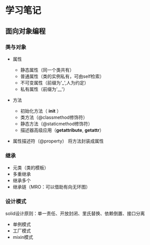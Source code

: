 # 学习笔记

## 面向对象编程

### 类与对象
- 属性
    - 静态属性（同一个类共有）
    - 普通属性（类的实例私有，可由self检索）
    - 不可变属性（前缀为'_',人为约定）
    - 私有属性（前缀为'__'）

- 方法
    - 初始化方法（ __init__ ）
    - 类方法（@classmethod修饰符）
    - 静态方法（@staticmethod修饰符）
    - 描述器高级应用（__getattribute__, __getattr__）
    
- 属性描述符（@property）
    将方法封装成属性

### 继承
- 元类（类的模板）
- 多重继承
- 继承多个
- 继承链（MRO：可以借助有向无环图）

### 设计模式
solid设计原则：单一责任、开放封闭、里氏替换、依赖倒置、接口分离
- 单例模式
- 工厂模式
- mixin模式


